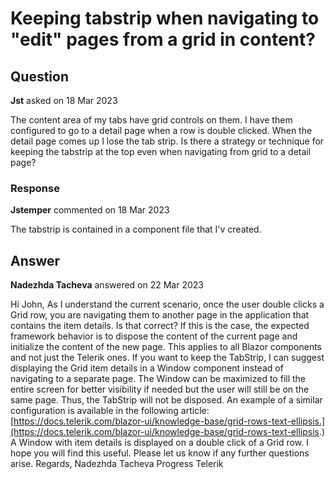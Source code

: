 # Keeping tabstrip when navigating to "edit" pages from a grid in content?

## Question

**Jst** asked on 18 Mar 2023

The content area of my tabs have grid controls on them. I have them configured to go to a detail page when a row is double clicked. When the detail page comes up I lose the tab strip. Is there a strategy or technique for keeping the tabstrip at the top even when navigating from grid to a detail page?

### Response

**Jstemper** commented on 18 Mar 2023

The tabstrip is contained in a component file that I'v created.

## Answer

**Nadezhda Tacheva** answered on 22 Mar 2023

Hi John, As I understand the current scenario, once the user double clicks a Grid row, you are navigating them to another page in the application that contains the item details. Is that correct? If this is the case, the expected framework behavior is to dispose the content of the current page and initialize the content of the new page. This applies to all Blazor components and not just the Telerik ones. If you want to keep the TabStrip, I can suggest displaying the Grid item details in a Window component instead of navigating to a separate page. The Window can be maximized to fill the entire screen for better visibility if needed but the user will still be on the same page. Thus, the TabStrip will not be disposed. An example of a similar configuration is available in the following article: [https://docs.telerik.com/blazor-ui/knowledge-base/grid-rows-text-ellipsis.](https://docs.telerik.com/blazor-ui/knowledge-base/grid-rows-text-ellipsis.) A Window with item details is displayed on a double click of a Grid row. I hope you will find this useful. Please let us know if any further questions arise. Regards, Nadezhda Tacheva Progress Telerik
